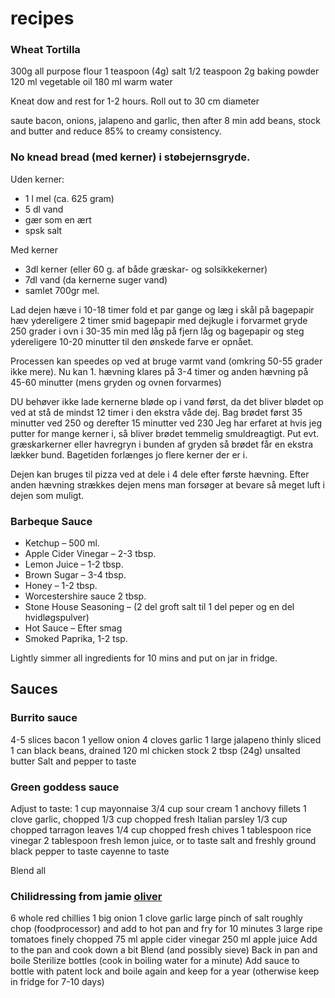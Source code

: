 # recipes
### Wheat Tortilla
300g  all purpose flour
1 teaspoon (4g) salt
1/2 teaspoon 2g baking powder
120 ml vegetable oil
180 ml warm water

Kneat dow and rest for 1-2 hours. Roll out to 30 cm diameter


saute bacon, onions, jalapeno and garlic, then after 8 min add beans, stock and butter and reduce 85% to creamy consistency.

### No knead bread (med kerner) i støbejernsgryde.
Uden kerner:
- 1 l mel (ca. 625 gram)
- 5 dl vand
- gær som en ært
- spsk salt

Med kerner
- 3dl kerner (eller 60 g. af både græskar- og solsikkekerner)
- 7dl vand (da kernerne suger vand)
- samlet 700gr mel. 

Lad dejen hæve i 10-18 timer
fold et par gange og læg i skål på bagepapir
hæv ydereligere 2 timer 
smid bagepapir med dejkugle i forvarmet gryde 250 grader i ovn i 30-35 min med låg på
fjern låg og bagepapir og steg ydereligere 10-20 minutter til den ønskede farve er opnået.

Processen kan speedes op ved at bruge varmt vand (omkring 50-55 grader ikke mere). Nu kan 1. hævning klares på 3-4 timer og anden hævning på 45-60 minutter (mens gryden og ovnen forvarmes)

DU behøver ikke lade kernerne bløde op i vand først, da det bliver blødet op ved at stå de mindst 12 timer i den ekstra våde dej. Bag brødet først 35 minutter ved 250 og derefter 15 minutter ved 230 Jeg har erfaret at hvis jeg putter for mange kerner i, så bliver brødet temmelig smuldreagtigt. Put evt. græskarkerner eller havregryn i bunden af gryden så brødet får en ekstra lækker bund. Bagetiden forlænges jo flere kerner der er i.

Dejen kan bruges til pizza ved at dele i 4 dele efter første hævning. Efter anden hævning strækkes dejen mens man forsøger at bevare så meget luft i dejen som muligt.

### Barbeque Sauce
- Ketchup – 500 ml.
- Apple Cider Vinegar – 2-3 tbsp.
- Lemon Juice – 1-2 tbsp.
- Brown Sugar – 3-4 tbsp.
- Honey – 1-2 tbsp.
- Worcestershire sauce 2 tbsp.
- Stone House Seasoning – (2 del groft salt til 1 del peper og en del hvidløgspulver)
- Hot Sauce – Efter smag
- Smoked Paprika, 1-2 tsp.

Lightly simmer all ingredients for 10 mins and put on jar in fridge.

## Sauces
### Burrito sauce
4-5 slices bacon
1 yellow onion
4 cloves garlic
1 large jalapeno thinly sliced
1 can black beans, drained
120 ml chicken stock
2 tbsp (24g) unsalted butter
Salt and pepper to taste
### Green goddess sauce
Adjust to taste:
1 cup mayonnaise
3/4 cup sour cream
1 anchovy fillets
1 clove garlic, chopped
1/3 cup chopped fresh Italian parsley
1/3 cup chopped tarragon leaves
1/4 cup chopped fresh chives
1 tablespoon rice vinegar
2 tablespoon fresh lemon juice, or to taste
salt and freshly ground black pepper to taste
cayenne to taste

Blend all

### Chilidressing from jamie [oliver](https://www.youtube.com/watch?v=ewQqC0vursc)
6 whole red chillies
1 big onion
1 clove garlic
large pinch of salt
roughly chop (foodprocessor) and add to hot pan and fry for 10 minutes
3 large ripe tomatoes finely chopped
75 ml apple cider vinegar
250 ml apple juice
Add to the pan and cook down a bit
Blend (and possibly sieve)
Back in pan and boile 
Sterilize bottles (cook in boiling water for a minute)
Add sauce to bottle with patent lock and boile again and keep for a year (otherwise keep in fridge for 7-10 days)


